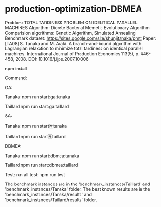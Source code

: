 # production-optimization-DBMEA
Problem: TOTAL TARDINESS PROBLEM ON IDENTICAL PARALLEL MACHINES
Algorithm: Dicrete Bacterial Memetic Evolutionary Algorithm
Comparision algorithms: Genetic Algorithm, Simulated Annealing
Benchmark dataset: https://sites.google.com/site/shunjitanaka/pmtt
Paper: [TA08] S. Tanaka and M. Araki. A branch-and-bound algorithm with Lagrangian relaxation to minimize total tardiness on identical parallel machines. International Journal of Production Economics 113(5), p. 446-458, 2008. DOI: 10.1016/j.ijpe.2007.10.006

npm install

Command:

GA:

Tanaka: npm run start:ga:tanaka

Taillard:npm run start:ga:taillard
 
SA:


Tanaka: npm run start:sa:tanaka

Taillard:npm run start:sa:taillard


DBMEA:


Tanaka: npm run start:dbmea:tanaka

Taillard:npm run start:dbmea:taillard

Test:
run all test:
npm run test


The benchmark instances are in the 'benchmark_instances/Taillard'  and 'benchmark_instances/Tanaka' folder.
The best known results are in the 'benchmark_instances/Tanaka/results' and  'benchmark_instances/Taillard/results' folder.

        